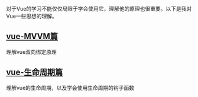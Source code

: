 对于Vue的学习不能仅仅局限于学会使用它，理解他的原理也很重要。以下是我对Vue一些思想的理解。
 ## **[vue-MVVM篇](https://github.com/1053061407/vue-blog/tree/master/vue-MVVM)**
 理解vue双向绑定原理
## **[vue-生命周期篇](https://github.com/1053061407/vue-blog/tree/master/vue生命周期理解)**
 理解vue的生命周期，以及学会使用生命周期的钩子函数